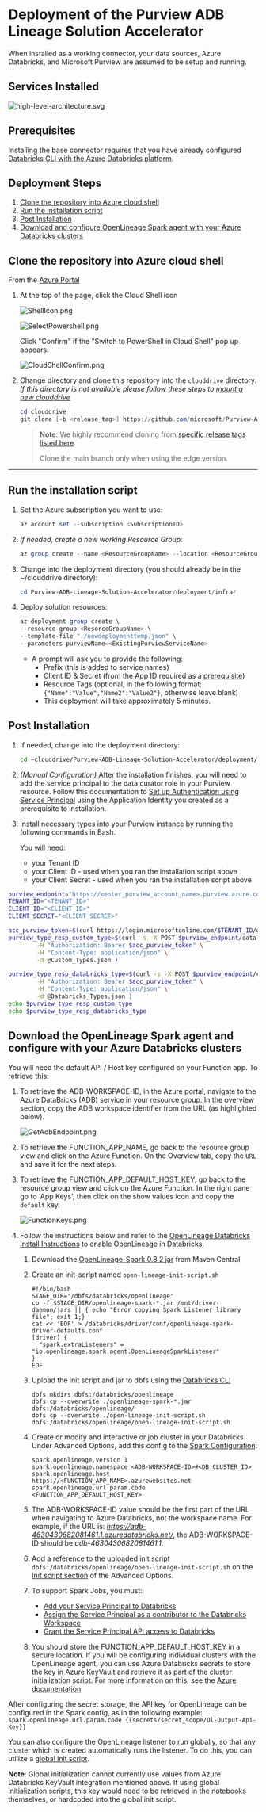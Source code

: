 <!-- markdownlint-disable MD033 - HTML rule -->
# Deployment of the Purview ADB Lineage Solution Accelerator

When installed as a working connector, your data sources, Azure Databricks, and Microsoft Purview are assumed to be setup and running.

## Services Installed
  
![high-level-architecture.svg](./assets/img/deploy/BaseSvcsInstalled.svg)

## Prerequisites
Installing the base connector requires that you have already configured [Databricks CLI with the Azure Databricks platform](https://docs.microsoft.com/en-us/azure/databricks/dev-tools/cli/).

## Deployment Steps
1. [Clone the repository into Azure cloud shell](#clone-repo)
1. [Run the installation script](#run-script)
1. [Post Installation](#post-install)
1. [Download and configure OpenLineage Spark agent with your Azure Databricks clusters](#download-openlineage)

## <a id="clone-repo" />Clone the repository into Azure cloud shell

From the [Azure Portal](https://portal.azure.com)

1. At the top of the page, click the Cloud Shell icon

    ![ShellIcon.png](./assets/img/deploy/ShellIcon.png)

    ![SelectPowershell.png](./assets/img/deploy/SelectPowerShell.png) 

    Click "Confirm" if the "Switch to PowerShell in Cloud Shell" pop up appears.

    ![CloudShellConfirm.png](./assets/img/deploy/CloudShellConfirm.png)

1. Change directory and clone this repository into the `clouddrive` directory. *If this directory is not available please follow these steps to [mount a new clouddrive](https://docs.microsoft.com/en-us/azure/cloud-shell/persisting-shell-storage#mount-a-new-clouddrive)*

    ```powershell
    cd clouddrive
    git clone [-b <release_tag>] https://github.com/microsoft/Purview-ADB-Lineage-Solution-Accelerator.git

    ```

    > **Note**: We highly recommend cloning from [specific release tags listed here](https://github.com/microsoft/Purview-ADB-Lineage-Solution-Accelerator/tags).
    >
    > Clone the main branch only when using the edge version.

-----



## <a id="run-script" />Run the installation script

1. Set the Azure subscription you want to use:
    ```powershell
    az account set --subscription <SubscriptionID>
    ```

1. *If needed, create a new working Resource Group:*
    ```powershell
    az group create --name <ResourceGroupName> --location <ResourceGroupLocation>
    ```

1. Change into the deployment directory (you should already be in the ~/clouddrive directory):
    ```powershell
    cd Purview-ADB-Lineage-Solution-Accelerator/deployment/infra/
    ```

1. Deploy solution resources:
    ```powershell
    az deployment group create \
    --resource-group <ResorceGroupName> \
    --template-file "./newdeploymenttemp.json" \
    --parameters purviewName=<ExistingPurviewServiceName>
    ```
    * A prompt will ask you to provide the following:
        * Prefix (this is added to service names)
        * Client ID & Secret (from the App ID required as a [prerequisite](https://github.com/microsoft/Purview-ADB-Lineage-Solution-Accelerator#prerequisites))
        * Resource Tags (optional, in the following format: `{"Name":"Value","Name2":"Value2"}`, otherwise leave blank)
        * This deployment will take approximately 5 minutes.

## <a id="post-install" />Post Installation

1. If needed, change into the deployment directory:
    ```bash
    cd ~clouddrive/Purview-ADB-Lineage-Solution-Accelerator/deployment/infra/
    ```

1. *(Manual Configuration)* After the installation finishes, you will need to add the service principal to the data curator role in your Purview resource.  Follow this documentation to [Set up Authentication using Service Principal](https://docs.microsoft.com/en-us/azure/purview/tutorial-using-rest-apis#set-up-authentication-using-service-principal) using the Application Identity you created as a prerequisite to installation.

1. Install necessary types into your Purview instance by running the following commands in Bash.

    You will need:
    * your Tenant ID
    * your Client ID - used when you ran the installation script above
    * your Client Secret - used when you ran the installation script above

  ```bash
  purview_endpoint="https://<enter_purview_account_name>.purview.azure.com"
  TENANT_ID="<TENANT_ID>" 
  CLIENT_ID="<CLIENT_ID>" 
  CLIENT_SECRET="<CLIENT_SECRET>"

  acc_purview_token=$(curl https://login.microsoftonline.com/$TENANT_ID/oauth2/token --data "resource=https://purview.azure.net&client_id=$CLIENT_ID&client_secret=$CLIENT_SECRET&grant_type=client_credentials" -H Metadata:true -s | jq -r '.access_token')
  purview_type_resp_custom_type=$(curl -s -X POST $purview_endpoint/catalog/api/atlas/v2/types/typedefs \
          -H "Authorization: Bearer $acc_purview_token" \
          -H "Content-Type: application/json" \
          -d @Custom_Types.json )

  purview_type_resp_databricks_type=$(curl -s -X POST $purview_endpoint/catalog/api/atlas/v2/types/typedefs \
          -H "Authorization: Bearer $acc_purview_token" \
          -H "Content-Type: application/json" \
          -d @Databricks_Types.json )
  echo $purview_type_resp_custom_type
  echo $purview_type_resp_databricks_type
  ```

## <a id="download-openlineage" />Download the OpenLineage Spark agent and configure with your Azure Databricks clusters

You will need the default API / Host key configured on your Function app. To retrieve this:

1. To retrieve the ADB-WORKSPACE-ID, in the Azure portal, navigate to the Azure DataBricks (ADB) service in your resource group. In the overview section, copy the ADB workspace identifier from the URL (as highlighted below).

    ![GetAdbEndpoint.png](./assets/img/deploy/GetAdbEndpoint.png)

1. To retrieve the FUNCTION_APP_NAME, go back to the resource group view and click on the Azure Function. On the Overview tab, copy the `URL` and save it for the next steps.
1. To retrieve the FUNCTION_APP_DEFAULT_HOST_KEY, go back to the resource group view and click on the Azure Function. In the right pane go to 'App Keys', then click on the show values icon and copy the `default` key.

    ![FunctionKeys.png](./assets/img/deploy/FunctionKeys.png)

1. Follow the instructions below and refer to the [OpenLineage Databricks Install Instructions](https://github.com/OpenLineage/OpenLineage/tree/main/integration/spark/databricks#databricks-install-instructions) to enable OpenLineage in Databricks.
    1. Download the [OpenLineage-Spark 0.8.2 jar](https://repo1.maven.org/maven2/io/openlineage/openlineage-spark/0.8.2/openlineage-spark-0.8.2.jar) from Maven Central
    2. Create an init-script named `open-lineage-init-script.sh`

        ```text
        #!/bin/bash
        STAGE_DIR="/dbfs/databricks/openlineage"
        cp -f $STAGE_DIR/openlineage-spark-*.jar /mnt/driver-daemon/jars || { echo "Error copying Spark Listener library file"; exit 1;}
        cat << 'EOF' > /databricks/driver/conf/openlineage-spark-driver-defaults.conf
        [driver] {
          "spark.extraListeners" = "io.openlineage.spark.agent.OpenLineageSparkListener"
        }
        EOF
        ```

    3. Upload the init script and jar to dbfs using the [Databricks CLI](https://docs.microsoft.com/en-us/azure/databricks/dev-tools/cli/)

        ```text
        dbfs mkdirs dbfs:/databricks/openlineage
        dbfs cp --overwrite ./openlineage-spark-*.jar               dbfs:/databricks/openlineage/
        dbfs cp --overwrite ./open-lineage-init-script.sh           dbfs:/databricks/openlineage/open-lineage-init-script.sh
        ```

    4. Create or modify and interactive or job cluster in your Databricks. Under Advanced Options, add this config to the [Spark Configuration](https://docs.microsoft.com/en-us/azure/databricks/clusters/configure#spark-configuration):

        ```text
        spark.openlineage.version 1 
        spark.openlineage.namespace <ADB-WORKSPACE-ID>#<DB_CLUSTER_ID>
        spark.openlineage.host https://<FUNCTION_APP_NAME>.azurewebsites.net
        spark.openlineage.url.param.code <FUNCTION_APP_DEFAULT_HOST_KEY>
        ```

    1. The ADB-WORKSPACE-ID value should be the first part of the URL when navigating to Azure Databricks, not the workspace name. For example, if the URL is: _https://adb-4630430682081461.1.azuredatabricks.net/_, the ADB-WORKSPACE-ID should be _adb-4630430682081461.1_.
    1. Add a reference to the uploaded init script `dbfs:/databricks/openlineage/open-lineage-init-script.sh` on the [Init script section](https://docs.microsoft.com/en-us/azure/databricks/clusters/init-scripts#configure-a-cluster-scoped-init-script-using-the-ui) of the Advanced Options.

    1. To support Spark Jobs, you must:
        * [Add your Service Principal to Databricks](https://docs.microsoft.com/en-us/azure/databricks/dev-tools/api/latest/scim/scim-sp#add-service-principal)
        * [Assign the Service Principal as a contributor to the Databricks Workspace](https://docs.microsoft.com/en-us/azure/role-based-access-control/role-assignments-portal?tabs=current)
        * [Grant the Service Principal API access to Databricks](https://docs.microsoft.com/en-us/azure/databricks/dev-tools/api/latest/aad/service-prin-aad-token#--api-access-for-service-principals-that-are-not-workspace-users)
    1. You should store the FUNCTION_APP_DEFAULT_HOST_KEY in a secure location. If you will be configuring individual clusters with the OpenLineage agent, you can use Azure Databricks secrets to store the key in Azure KeyVault and retrieve it as part of the cluster initialization script.  For more information on this, see the [Azure documentation](https://docs.microsoft.com/en-us/azure/databricks/security/secrets/secret-scopes#--databricks-backed-scopes)

After configuring the secret storage, the API key for OpenLineage can be configured in the Spark config, as in the following example:
`spark.openlineage.url.param.code {{secrets/secret_scope/Ol-Output-Api-Key}}`

You can also configure the OpenLineage listener to run globally, so that any cluster which is created automatically runs the listener.  To do this, you can utilize a [global init script](https://docs.microsoft.com/en-us/azure/databricks/clusters/init-scripts#global-init-scripts).

**Note**: Global initialization cannot currently use values from Azure Databricks KeyVault integration mentioned above. If using global initialization scripts, this key would need to be retrieved in the notebooks themselves, or hardcoded into the global init script.
